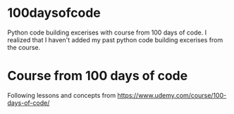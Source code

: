 # 100daysofcode
Python code building excerises with course from 100 days of code. I realized that I haven't added my past python code building excerises from the course.
# Course from 100 days of code
Following lessons and concepts from https://www.udemy.com/course/100-days-of-code/